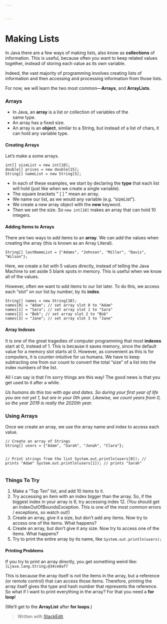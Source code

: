 ```yaml
---


---
```


<h1 id="making-lists">Making Lists</h1>
<p>In Java there are a few ways of making lists, also know as <strong>collections</strong> of information. This is useful, because often you want to keep related values together, instead of storing each value as its own variable.</p>
<p>Indeed, the vast majority of programming involves creating lists of information and then accessing and processing information from those lists.</p>
<p>For now, we will learn the two most common—<strong>Arrays</strong>, and <strong>ArrayLists</strong>.</p>
<h3 id="arrays">Arrays</h3>
<ul>
<li>In Java, an <strong>array</strong> is a list or collection of variables of the<br>
same type.</li>
<li>An array has a fixed size.</li>
<li>An array is an <strong>object</strong>, similar to a String, but instead of a list of chars, it can hold any variable type.</li>
</ul>
<h4 id="creating-arrays">Creating Arrays</h4>
<p>Let’s make a some arrays.</p>
<pre><code>int[] sizeList = new int[10];
double[] prices = new double[15];
String[] nameList = new String[5];
</code></pre>
<ul>
<li>In each of these examples, we start by declaring the <strong>type</strong> that each list will hold (just like when we create a single variable).</li>
<li>The square brackets " [ ] " mean an array.</li>
<li>We name our list, as we would any variable (e.g. “sizeList”).</li>
<li>We create a new array object with the <strong>new</strong> keyword.</li>
<li>Then we set the size. So <code>new int[10]</code> makes an array that can hold 10 integers.</li>
</ul>
<h4 id="adding-items-to-arrays">Adding Items to Arrays</h4>
<p>There are two ways to add items to an <strong>array</strong>. We can add the values when creating the array (this is known as an Array Literal).</p>
<pre><code>String[] lastNameList = {"Adams", "Johnson", "Miller", "Davis", "Wilson"};
</code></pre>
<p>Here, we create a list with 5 values directly, instead of telling the Java Machine to set aside 5 blank spots in memory. This is useful when we know all of the values.</p>
<p>However, often we want to add items to our list later. To do this, we access each “slot” on our list by number, by its <strong>index</strong>.</p>
<pre><code>String[] names = new String[10];
names[0] = "Adam"; // set array slot 0 to "Adam"
names[1] = "Sara"; // set array slot 1 to "Sara"
names[2] = "Bob"; // set array slot 2 to "Bob"
names[3] = "Jane"; // set array slot 3 to "Jane"
</code></pre>
<h4 id="array-indexes">Array Indexes</h4>
<p>It is one of the great tragedies of computer programming that most <strong>indexes</strong> start at 0, instead of 1. This is because it saves memory, since the default value for a memory slot starts at 0. However, as convenient as this is for computers, it is counter-intuitive for us humans. We have to keep subtracting one from our count to convert the total “size” of a list into the index numbers of the list.</p>
<p>All I can say is that I’m sorry things are this way! The good news is that you get used to it after a while.</p>
<p><em>Us humans do this too with age and dates. So during your first year of life you are not yet 1, but are in your 0th year. Likewise, we count years from 0, so the year 2019 is really the 2020th year.</em></p>
<h3 id="using-arrays">Using Arrays</h3>
<p>Once we create an array, we use the array name and index to access each value.</p>
<pre><code>// Create an array of Strings
String[] users = {"Adam", "Sarah", "Jonah", "Clara"};

// Print strings from the list
System.out.println(users[0]); // prints "Adam"
System.out.println(users[1]); // prints "Sarah"
</code></pre>
<h3 id="things-to-try">Things To Try</h3>
<ol>
<li>Make a “Top Ten” list, and add 10 items to it.</li>
<li>Try accessing an item with an index bigger than the array. So, if the biggest index in your array is 9, try accessing index 12. (You should get an IndexOutOfBoundsException. This is one of the most common errors / exceptions, so watch out!)</li>
<li>Create an array, give it a size, but don’t add any items. Now try to access one of the items. What happens?</li>
<li>Create an array, but don’t give it any size. Now try to access one of the items. What happens?</li>
<li>Try to print the entire array by its name, like <code>System.out.println(users);</code></li>
</ol>
<h4 id="printing-problems">Printing Problems</h4>
<p>If you try to print an array directly, you get something weird like: <code>[Ljava.lang.String;@34ce8af7</code></p>
<p>This is because the array itself is not the items in the array, but a reference (or remote control) that can access those items. Therefore, printing the array itself gives the type and hash number that represents the reference. So what if I want to print everything in the array? For that you need a <strong>for loop</strong>!</p>
<p>(We’ll get to the <strong>ArrayList</strong> after <strong>for loops</strong>.)</p>
<blockquote>
<p>Written with <a href="https://stackedit.io/">StackEdit</a>.</p>
</blockquote>

